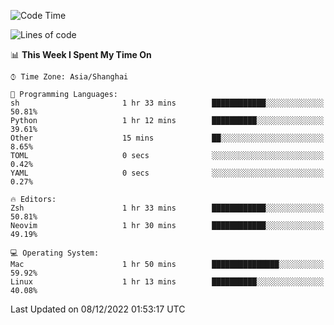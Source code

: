 <!--START_SECTION:waka-->
![Code Time](http://img.shields.io/badge/Code%20Time-1%2C037%20hrs%2024%20mins-blue)

![Lines of code](https://img.shields.io/badge/From%20Hello%20World%20I%27ve%20Written-24%20Thousand%20lines%20of%20code-blue)

📊 **This Week I Spent My Time On** 

```text
⌚︎ Time Zone: Asia/Shanghai

💬 Programming Languages: 
sh                       1 hr 33 mins        ████████████░░░░░░░░░░░░░   50.81% 
Python                   1 hr 12 mins        ██████████░░░░░░░░░░░░░░░   39.61% 
Other                    15 mins             ██░░░░░░░░░░░░░░░░░░░░░░░   8.65% 
TOML                     0 secs              ░░░░░░░░░░░░░░░░░░░░░░░░░   0.42% 
YAML                     0 secs              ░░░░░░░░░░░░░░░░░░░░░░░░░   0.27%

🔥 Editors: 
Zsh                      1 hr 33 mins        ████████████░░░░░░░░░░░░░   50.81% 
Neovim                   1 hr 30 mins        ████████████░░░░░░░░░░░░░   49.19%

💻 Operating System: 
Mac                      1 hr 50 mins        ███████████████░░░░░░░░░░   59.92% 
Linux                    1 hr 13 mins        ██████████░░░░░░░░░░░░░░░   40.08%

```


 Last Updated on 08/12/2022 01:53:17 UTC
<!--END_SECTION:waka-->
